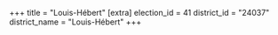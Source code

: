+++
title = "Louis-Hébert"
[extra]
election_id = 41
district_id = "24037"
district_name = "Louis-Hébert"
+++
